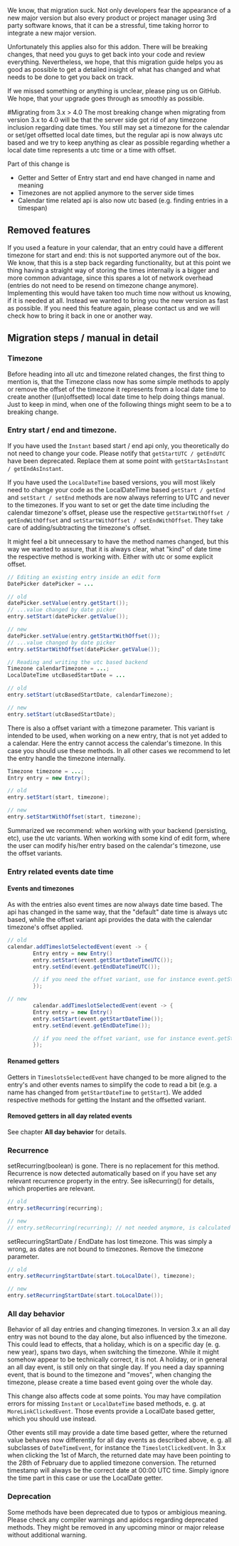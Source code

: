 We know, that migration suck. Not only developers fear the appearance of a new major version but also every
product or project manager using 3rd party software knows, that it can be a stressful, time taking horror to
integrate a new major version.

Unfortunately this applies also for this addon. There will be breaking changes, that need you guys to get back
into your code and review everything. Nevertheless, we hope, that this migration guide helps you as good as possible
to get a detailed insight of what has changed and what needs to be done to get you back on track.

If we missed something or anything is unclear, please ping us on GitHub. We hope, that your upgrade goes through
as smoothly as possible.

#Migrating from 3.x > 4.0
The most breaking change when migrating from version 3.x to 4.0 will be that the server side got
rid of any timezone inclusion regarding date times. You still may set a timezone for the calendar
or set/get offsetted local date times, but the regular api is now always utc based and we try to keep
anything as clear as possible regarding whether a local date time represents a utc time or a time with offset.

Part of this change is
* Getter and Setter of Entry start and end have changed in name and meaning
* Timezones are not applied anymore to the server side times
* Calendar time related api is also now utc based (e.g. finding entries in a timespan)

## Removed features
If you used a feature in your calendar, that an entry could have a different timezone for start and end:
this is not supported anymore out of the box. We know, that this is a step back regarding functionality,
but at this point we thing having a straight way of storing the times internally is a bigger and more
common advantage, since this spares a lot of network overhead (entries do not need to be resend on 
timezone change anymore). Implementing this would have taken too much time now without us knowing, if it is needed at all.
Instead we wanted to bring you the new version as fast as possible. 
If you need this feature again, please contact us and we will check how to bring it back in one or another way.

## Migration steps / manual in detail
### Timezone
Before heading into all utc and timezone related changes, the first thing to mention is, that the Timezone class now
has some simple methods to apply or remove the offset of the timezone it represents from a local date time to create
another ((un)offsetted) local date time to help doing things manual. Just to keep in mind, when one of the following 
things might seem to be a to breaking change.

### Entry start / end and timezone.
If you have used the `Instant` based start / end api only, you theoretically do not need to change your code. 
Please notify that `getStartUTC / getEndUTC` have been deprecated. Replace them at some point with `getStartAsInstant / getEndAsInstant`.

If you have used the `LocalDateTime` based versions, you will most likely need to change your code as the LocalDateTime based `getStart / getEnd` and
`setStart / setEnd` methods are now always referring to UTC and never to the timezones. If you want to set or get the date time including
the calendar timezone's offset, please use the respective `getStartWithOffset / getEndWithOffset` and `setStartWithOffset / setEndWithOffset`.
They take care of adding/subtracting the timezone's offset.

It might feel a bit unnecessary to have the method names changed, but this way we wanted to assure, that it is always clear,
what "kind" of date time the respective method is working with. Either with utc or some explicit offset.

```java
// Editing an existing entry inside an edit form
DatePicker datePicker = ...

// old
datePicker.setValue(entry.getStart());
// ...value changed by date picker
entry.setStart(datePicker.getValue());

// new
datePicker.setValue(entry.getStartWithOffset());
// ...value changed by date picker
entry.setStartWithOffset(datePicker.getValue());
```

```java
// Reading and writing the utc based backend
Timezone calendarTimezone = ...;
LocalDateTime utcBasedStartDate = ...

// old
entry.setStart(utcBasedStartDate, calendarTimezone);

// new
entry.setStart(utcBasedStartDate);
```

There is also a offset variant with a timezone parameter. This variant is intended to be used, when working on a new entry, that
is not yet added to a calendar. Here the entry cannot access the calendar's timezone. In this case you should use these methods. In all
other cases we recommend to let the entry handle the timezone internally.

```java
Timezone timezone = ...;
Entry entry = new Entry();

// old
entry.setStart(start, timezone);

// new
entry.setStartWithOffset(start, timezone);
```

Summarized we recommend: when working with your backend (persisting, etc), use the utc variants. When working with some kind
of edit form, where the user can modify his/her entry based on the calendar's timezone, use the offset variants.

### Entry related events date time
#### Events and timezones
As with the entries also event times are now always date time based. The api has changed in the same way, that the "default"
date time is always utc based, while the offset variant api provides the data with the calendar timezone's offset applied.

```java
// old
calendar.addTimeslotSelectedEvent(event -> {
        Entry entry = new Entry()
        entry.setStart(event.getStartDateTimeUTC());
        entry.setEnd(event.getEndDateTimeUTC());

        // if you need the offset variant, use for instance event.getStartDateTime();
        });

// new
        calendar.addTimeslotSelectedEvent(event -> {
        Entry entry = new Entry()
        entry.setStart(event.getStartDateTime());
        entry.setEnd(event.getEndDateTime());

        // if you need the offset variant, use for instance event.getStartDateTimeWithOffset();
        });
```

#### Renamed getters
Getters in `TimeslotsSelectedEvent` have changed to be more aligned to the entry's and other events names to simplify the code to read a bit (e.g.
 a name has changed from `getStartDateTime` to `getStart`). We added respective methods for getting the Instant and the offsetted variant.

#### Removed getters in all day related events
See chapter **All day behavior** for details.

### Recurrence
setRecurring(boolean) is gone. There is no replacement for this method. Recurrence is now detected automatically
based on if you have set any relevant recurrence property in the entry. See isRecurring() for details, which properties are relevant.

```java
// old
entry.setRecurring(recurring);

// new
// entry.setRecurring(recurring); // not needed anymore, is calculated automatically
```

setRecurringStartDate / EndDate has lost timezone. This was simply a wrong, as dates are not bound to timezones. Remove
the timezone parameter.

```java
// old
entry.setRecurringStartDate(start.toLocalDate(), timezone);

// new
entry.setRecurringStartDate(start.toLocalDate());
```

### All day behavior
Behavior of all day entries and changing timezones. In version 3.x an all day entry was not bound to the day alone, but
also influenced by the timezone. This could lead to effects, that a holiday, which is on a specific day (e. g. new year),
spans two days, when switching the timezone. While it might somehow appear to be technically correct, it is not.
A holiday, or in general an all day event, is still only on that single day. If you need a day spanning event, that
is bound to the timezone and "moves", when changing the timezone, please create a time based event going over the whole
day.

This change also affects code at some points. You may have compilation errors for missing `Instant` or `LocalDateTime` 
based methods, e. g. at `MoreLinkClickedEvent`. Those events provide a LocalDate based getter, which you
should use instead.

Other events still may provide a date time based getter, where the returned value behaves now differently for all day events 
as described above, e. g. all subclasses of `DateTimeEvent`, for instance the `TimeslotClickedEvent`. In 3.x when clicking
the 1st of March, the returned date may have been pointing to the 28th of February due to applied timezone
conversion. The returned timestamp will always be the correct date at 00:00 UTC time. Simply ignore the
time part in this case or use the LocalDate getter.

### Deprecation
Some methods have been deprecated due to typos or ambigious meaning. Please check any compiler warnings and apidocs
regarding deprecated methods. They might be removed in any upcoming minor or major release without additional
warning.
